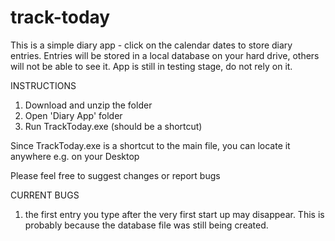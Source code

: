# track-today
This is a simple diary app - click on the calendar dates to store diary entries. Entries will be stored in a local database on your hard drive, others will not be able to see it. App is still in testing stage, do not rely on it.

INSTRUCTIONS
1. Download and unzip the folder
2. Open 'Diary App' folder
3. Run TrackToday.exe (should be a shortcut)

Since TrackToday.exe is a shortcut to the main file, you can locate it anywhere e.g. on your Desktop

Please feel free to suggest changes or report bugs

CURRENT BUGS
1. the first entry you type after the very first start up may disappear. This is probably because the database file was still being created.


